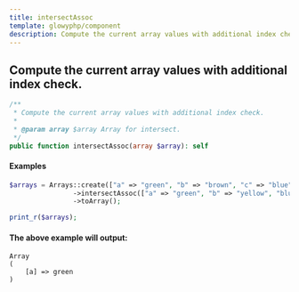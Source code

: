 ```yaml
---
title: intersectAssoc
template: glowyphp/component
description: Compute the current array values with additional index check.
---
```


<h2 class="font-normal text-lg">
Compute the current array values with additional index check.
</h2>

```php
/**
 * Compute the current array values with additional index check.
 *
 * @param array $array Array for intersect.
 */
public function intersectAssoc(array $array): self
```

#### Examples

```php
$arrays = Arrays::create(["a" => "green", "b" => "brown", "c" => "blue", "red"])
                ->intersectAssoc(["a" => "green", "b" => "yellow", "blue", "red"])
                ->toArray();

print_r($arrays);
```

#### The above example will output:

```text
Array
(
    [a] => green
)
```
